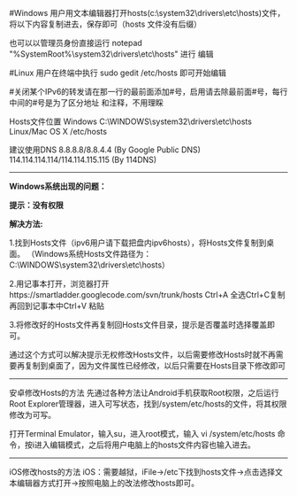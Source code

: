 #Windows 用户用文本编辑器打开hosts(c:\system32\drivers\etc\hosts)文件，将以下内容复制进去，保存即可（hosts 文件没有后缀）

也可以以管理员身份直接运行 notepad
"%SystemRoot%\system32\drivers\etc\hosts" 进行
编辑

#Linux 用户在终端中执行 sudo gedit /etc/hosts 即可开始编辑

#关闭某个IPv6的转发请在那一行的最前面添加#号，启用请去除最前面#号，每行中间的#号是为了区分地址
和注释，不用理睬


Hosts文件位置
Windows          C:\WINDOWS\system32\drivers\etc\hosts
Linux/Mac OS X   /etc/hosts


建议使用DNS 8.8.8.8/8.8.4.4   (By Google Public DNS) 114.114.114.114/114.114.115.115  (By 114DNS)



---

**Windows系统出现的问题：**

**提示：没有权限**

**解决方法:**

1.找到Hosts文件（ipv6用户请下载把盘内ipv6hosts），将Hosts文件复制到桌面。 （Windows系统Hosts文件路径为：C:\WINDOWS\system32\drivers\etc\hosts）

2.用记事本打开，浏览器打开https://smartladder.googlecode.com/svn/trunk/hosts
Ctrl+A 全选Ctrl+C复制再回到记事本中Ctrl+V 粘贴

3.将修改好的Hosts文件再复制回Hosts文件目录，提示是否覆盖时选择覆盖即可。

通过这个方式可以解决提示无权修改Hosts文件，以后需要修改Hosts时就不再需要再复制到桌面了，因为文件属性已经修改，以后只需要在Hosts目录下修改即可


---

安卓修改Hosts的方法
先通过各种方法让Android手机获取Root权限，之后运行Root Explorer管理器，进入可写状态，找到/system/etc/hosts的文件，将其权限修改为可写。

打开Terminal Emulator，输入su，进入root模式，输入 vi /system/etc/hosts 命令，按i进入编辑模式，之后将用户电脑上的hosts文件内容也输入进去。


---

iOS修改hosts的方法
iOS：需要越狱，iFile→/etc下找到hosts文件→点击选择文本编辑器方式打开→按照电脑上的改法修改hosts即可。